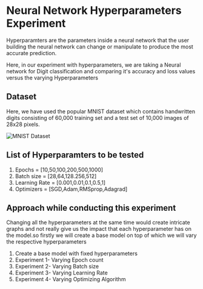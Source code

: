 # Neural Network Hyperparameters Experiment
Hyperparamters are the parameters inside a neural network that the user building the neural network can change or manipulate to produce the most accurate prediction.

Here, in our experiment with hyperparameters, we are taking a Neural network for Digit classification and comparing it's accuracy and loss values versus the varying Hyperparameters

## Dataset
Here, we have used the popular MNIST dataset which contains handwritten digits consisting of 60,000 training set and a test set of 10,000 images of 28x28 pixels.


![MNIST Dataset](https://upload.wikimedia.org/wikipedia/commons/f/f7/MnistExamplesModified.png "a title")


## List of Hyperparamters to be tested
1) Epochs = [10,50,100,200,500,1000]
2) Batch size = [28,64,128.256,512]
3) Learning Rate = [0.001,0.01,0.1,0.5,1]
4) Optimizers = [SGD,Adam,RMSprop,Adagrad]

## Approach while conducting this experiment
Changing all the hyperparameters at the same time would create intricate graphs and not really give us the impact that each hyperparameter has on the model.so firstly we will create a base model on top of which we will vary the respective hyperparameters

1) Create a base model with fixed hyperparameters
2) Experiment 1- Varying Epoch count
3) Experiment 2- Varying Batch size
4) Experiment 3- Varying Learning Rate
5) Experiment 4- Varying Optimizing Algorithm
